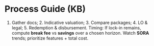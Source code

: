 # Process Guide (KB)
1. Gather docs; 2. Indicative valuation; 3. Compare packages; 4. LO & legal; 5. Redemption & disbursement.
Timing: If lock-in remains, compute **break fee** vs **savings** over a chosen horizon. Watch **SORA** trends; prioritize features + total cost.
